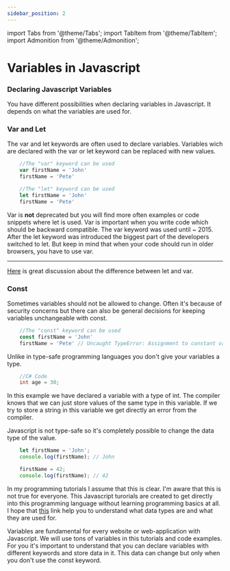 ```yaml
---
sidebar_position: 2
---
```


import Tabs from '@theme/Tabs';
import TabItem from '@theme/TabItem';
import Admonition from '@theme/Admonition';

# Variables in Javascript

### Declaring Javascript Variables

You have different possibilities when declaring variables in Javascript. It depends on what the variables are
used for.

### Var and Let

The var and let keywords are often used to declare variables. Variables wich are declared with the var or let keyword can be replaced with new values.

```js
    //The "var" keyword can be used 
    var firstName = 'John'
    firstName = 'Pete'
```

```js
    //The "let" keyword can be used 
    let firstName = 'John'
    firstName = 'Pete'
```

<Admonition type="note" icon="📈" title="What is the difference between let and var?">
  <p>
     Var is <b>not</b> deprecated but you will find more often examples or code snippets where let is used. Var is important when you write code which 
     should be backward compatible. The var keyword was used until ~ 2015. After the let keyword was introduced the biggest part of the developers switched to let.
     But keep in mind that when your code should run in older browsers, you have to use var.
     <hr></hr>
     <a href="https://stackoverflow.com/questions/762011/what-is-the-difference-between-let-and-var">Here</a> is great discussion about the difference between let and var.
  </p>
</Admonition>

### Const

Sometimes variables should not be allowed to change. Often it's because of security concerns but there can also be
general decisions for keeping variables unchangeable with const.

```js
    //The "const" keyword can be used 
    const firstName = 'John'
    firstName = 'Pete' // Uncaught TypeError: Assignment to constant variable.
```

Unlike in type-safe programming languages you don't give your variables a type.

```c
    //C# Code
    int age = 30; 
```
In this example we have declared a variable with a type of int. The compiler knows that we can just store
values of the same type in this variable. If we try to store a string in this variable we get directly an error
from the compiler.

Javascript is not type-safe so it's completely possible to change the data type of the value.

```js
    let firstName = 'John';
	console.log(firstName); // John 

	firstName = 42;
    console.log(firstName); // 42
```
<Admonition type="note" icon="❓" title="Don't know what data types are?">
  <p>
    In my programming tutorials I assume that this is clear. I'm aware that this is not true for everyone. This Javascript turorials are 
    created to get directly into this programming language without learning programming basics at all. I hope that <a href="https://developer.mozilla.org/en-US/docs/Web/JavaScript/Data_structures">this</a> link help you to understand what data types are and what they are used for. 
  </p>
</Admonition>

Variables are fundamental for every website or web-application with Javascript. We will use tons of variables in this tutorials and code examples.
For you it's important to understand that you can declare variables with different keywords and store data in it. This data can change but only when you
don't use the const keyword.